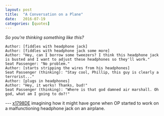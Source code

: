 ```yaml
---
layout: post
title:  "A Conversation on a Plane"
date:   2016-07-19
categories: [quotes]
---
```


*So you're thinking something like this?*

    Author: [fiddles with headphone jack]
    Author: [fiddles with headphone jack some more]
    Author: "Hey, can I borrow some tweezers? I think this headphone jack is busted and I want to adjust these headphones so they'll work."
    Seat Passenger: "No problem."
    Author: [starts stripping the wires from his headphones]
    Seat Passenger (thinking): "Stay cool, Phillip, this guy is clearly a terrorist..."
    Author: [plugs in headphones]
    Author: "Hey, it works! Thanks, bud!"
    Seat Passenger (thinking): "Where is that god damned air marshall. Oh god, what am I going to do?!"


--- [x1798DE](https://news.ycombinator.com/item?id=12118870) imagining how it might have gone when OP started to work on a malfunctioning headphone jack on an airplane.

